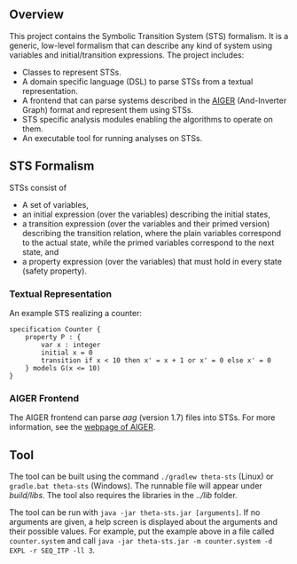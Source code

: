 ## Overview

This project contains the Symbolic Transition System (STS) formalism. It is a generic, low-level formalism that can describe any kind of system using variables and initial/transition expressions. The project includes:

* Classes to represent STSs.
* A domain specific language (DSL) to parse STSs from a textual representation.
* A frontend that can parse systems described in the [AIGER](http://fmv.jku.at/aiger/) (And-Inverter Graph) format and represent them using STSs.
* STS specific analysis modules enabling the algorithms to operate on them.
* An executable tool for running analyses on STSs.

## STS Formalism

STSs consist of

* A set of variables,
* an initial expression (over the variables) describing the initial states,
* a transition expression (over the variables and their primed version) describing the transition relation, where the plain variables correspond to the actual state, while the primed variables correspond to the next state, and
* a property expression (over the variables) that must hold in every state (safety property).

### Textual Representation

An example STS realizing a counter:

```
specification Counter {
    property P : {	
        var x : integer
        initial x = 0
        transition if x < 10 then x' = x + 1 or x' = 0 else x' = 0
    } models G(x <= 10)
}
```

### AIGER Frontend

The AIGER frontend can parse _aag_ (version 1.7) files into STSs. For more information, see the [webpage of AIGER](http://fmv.jku.at/aiger/).

## Tool

The tool can be built using the command `./gradlew theta-sts` (Linux) or `gradle.bat theta-sts` (Windows). The runnable file will appear under _build/libs_. The tool also requires the libraries in the _../lib_ folder.

The tool can be run with `java -jar theta-sts.jar [arguments]`. If no arguments are given, a help screen is displayed about the arguments and their possible values. For example, put the example above in a file called `counter.system` and call `java -jar theta-sts.jar -m counter.system -d EXPL -r SEQ_ITP -ll 3`.